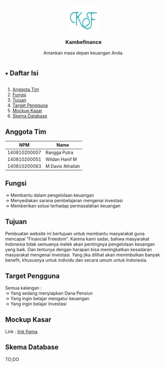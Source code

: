 <!-- Logo Proyek -->
<br />
<p align="center">
  <a href="https://github.com/github_username/repo_name">
    <img src="logo.png" alt="Logo" width="100" height="85">
  </a>

  <h3 align="center">Kambefinance</h3>

  <p align="center">
    Amankan masa depan keuangan Anda.
  </p>
</p>

<!-- Daftar Isi -->
<details open="open">
  <summary><h2 style="display: inline-block">Daftar Isi</h2></summary>
  <ol>
    <li><a href="#anggota-tim">Anggota Tim</a></li>
    <li><a href="#fungsi">Fungsi</a></li>
    <li><a href="#tujuan">Tujuan</a></li>
    <li><a href="#target-pengguna">Target Pengguna</a></li>
    <li><a href="#mockup-kasar">Mockup Kasar</a></li>
    <li><a href="#skema-database">Skema Database</a></li>
  </ol>
</details>

<!-- Anggota Tim -->
## Anggota Tim
| NPM           | Name              |
| ------------- |-------------------|
| 140810200007  | Rangga Putra      |
| 140810200051  | Wildan Hanif M    |
| 140810200063  | M Davio Athallah  |

<!-- Fungsi -->
## Fungsi
-> Membantu dalam pengelolaan keuangan <br>
-> Menyediakan sarana pembelajaran mengenai investasi <br>
-> Memberikan solusi terhadap permasalahan keuangan <br>

<!-- Tujuan -->
## Tujuan
Pembuatan website ini bertujuan untuk membantu masyarakat guna mencapai "Financial Freedom". Karena kami sadar, bahwa masyarakat Indonesia tidak semuanya melek akan pentingnya pengelolaan keuangan yang baik. Dan tentunya dengan harapan bisa meningkatkan kesadaran masyarakat mengenai investasi. Yang jika dilihat akan menimbulkan banyak benefit, khususnya untuk individu dan secara umum untuk Indonesia.


<!-- Target Pengguna -->
## Target Pengguna
Semua kalangan : <br/>
-> Yang sedang menyiapkan Dana Pensiun <br/>
-> Yang ingin belajar mengatur keuangan <br/>
-> Yang ingin belajar Investasi 

<!-- Mockup Kasar -->
## Mockup Kasar
Link  : [link figma](https://www.figma.com/file/SalAtujN8VCe1IEfg5KERa/Ui-UX-Pemweb?node-id=0%3A1).

<!-- Skema Database -->
## Skema Database

TO;DO

